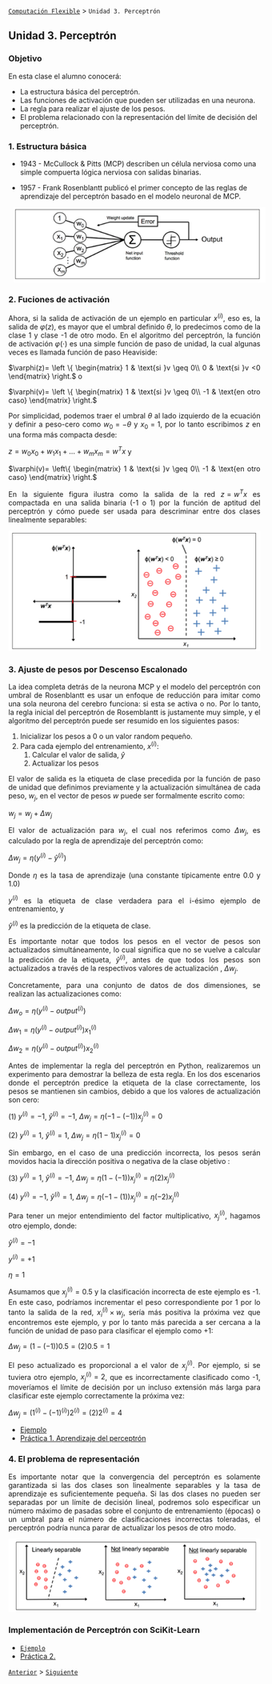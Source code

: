 [`Computación Flexible`](../README.md) > `Unidad 3. Perceptrón`

## Unidad 3. Perceptrón

### Objetivo

En esta clase el alumno conocerá:

* La estructura básica del perceptrón.
* Las funciones de activación que pueden ser utilizadas en una neurona.
* La regla para realizar el ajuste de los pesos. 
* El problema relacionado con la representación del límite de decisión del perceptrón.

### 1. Estructura básica

* 1943 - McCullock & Pitts (MCP) describen un célula nerviosa como una simple compuerta lógica nerviosa con salidas binarias.

* 1957 - Frank Rosenblantt publicó el primer concepto de las reglas de aprendizaje del perceptrón basado en el modelo neuronal de MCP.

<img src="./img/perceptron.png" align="center" hspace="10">
<div style="text-align: justify;">

### 2. Fuciones de activación

Ahora, si la salida de activación de un ejemplo en particular $x^{(i)}$, eso es, la salida de $\varphi(z)$, es mayor que el umbral definido $\theta$, lo predecimos como de la clase 1 y clase -1 de otro modo. En el algoritmo del perceptrón, la función de activación $\varphi(\cdot)$ es una simple función de paso de unidad, la cual algunas veces es llamada función de paso Heaviside:

$\varphi(z)= \left \{ \begin{matrix} 
1 & \text{si }v \geq 0\\
0  & \text{si }v <0
\end{matrix} \right.$            o

$\varphi(v)= \left \{ \begin{matrix} 
1 & \text{si }v \geq 0\\ -1 & \text{en otro caso}
\end{matrix} \right.$

Por simplicidad, podemos traer el umbral $\theta$ al lado izquierdo de la ecuación y definir a peso-cero como $w_0 = -\theta$ y $x_0= 1$, por lo tanto escribimos $z$ en una forma más compacta desde:

$z= w_0x_0 + w_1x_1+ \ldots+w_m x_m = w^Tx$  y
 
$\varphi(v)= \left\{ \begin{matrix} 
1 & \text{si }v \geq 0\\ -1 & \text{en otro caso}
\end{matrix} \right.$

En la siguiente figura ilustra como la salida de la red $z=w^T x$ es compactada en una salida binaria (-1 o 1) por la función de aptitud del perceptrón y cómo puede ser usada para descriminar entre dos clases linealmente separables:

![activation_function](img/Untitled.png)

### 3. Ajuste de pesos por Descenso Escalonado

La idea completa detrás de la neurona MCP y el modelo del perceptrón con umbral de Rosenblantt es usar un enfoque de reducción para imitar como una sola neurona del cerebro funciona: si esta se activa o no. Por lo tanto, la regla inicial del perceptrón de Rosemblantt is justamente muy simple, y el algoritmo del perceptrón puede ser resumido en los siguientes pasos:

1. Inicializar los pesos a 0 o un valor random pequeño.  
2. Para cada ejemplo del entrenamiento, $x^{(i)}$:
    1. Calcular el valor de salida, $\hat{y}$
    2. Actualizar los pesos

El valor de salida es la etiqueta de clase precedida por la función de paso de unidad que definimos previamente y la actualización simultánea de cada peso, $w_j$, en el vector de pesos $w$ puede ser formalmente escrito como:

$w_j= w_j + \Delta w_j$

El valor de actualización para $w_j$, el cual nos referimos como $\Delta w_j$, es calculado por la regla de aprendizaje del perceptrón como:

$\Delta w_j = \eta(y^{(i)} - \hat{y}^{(i)})$  

Donde $\eta$ es la tasa de aprendizaje (una constante típicamente entre 0.0 y 1.0)

$y^{(i)}$ es la etiqueta de clase verdadera para el i-ésimo ejemplo de entrenamiento, y 

$\hat{y}^{(i)}$ es la predicción de la etiqueta de clase.

Es importante notar que todos los pesos en el vector de pesos son actualizados simultáneamente, lo cual significa que no se vuelve a calcular la predicción de la etiqueta, $\hat{y}^{(i)}$, antes de que todos los pesos son actualizados a través de la respectivos valores de actualización , $\Delta w_j$.

Concretamente, para una conjunto de datos de dos dimensiones, se realizan las actualizaciones como:

$\Delta w_o = \eta (y^{(i)} - output^{(i)})$

$\Delta w_1 = \eta (y^{(i)} - output^{(i)})x_1^{(i)}$

$\Delta w_2 = \eta (y^{(i)} - output^{(i)})x_2^{(i)}$

Antes de implementar la regla del perceptrón en Python, realizaremos un experimento para demostrar la belleza de esta regla. En los dos escenarios donde el perceptrón predice la etiqueta de la clase correctamente, los pesos se mantienen sin cambios, debido a que los valores de actualización son cero:

(1) $y^{(i)} = -1$, $\hat{y}^{(i)}= -1$, $\Delta w_j= \eta(-1-(-1))x_j^{(i)}= 0$

(2) $y^{(i)} = 1$, $\hat{y}^{(i)}= 1$, $\Delta w_j= \eta(1-1)x_j^{(i)}= 0$

Sin embargo, en el caso de una predicción incorrecta, los pesos serán movidos  hacia la dirección positiva o negativa de la clase objetivo :

(3) $y^{(i)} = 1$, $\hat{y}^{(i)}= -1$, $\Delta w_j= \eta(1-(-1))x_j^{(i)}= \eta(2)x_j^{(i)}$

(4) $y^{(i)} = -1$, $\hat{y}^{(i)}= 1$, $\Delta w_j= \eta(-1-(1))x_j^{(i)}= \eta(-2)x_j^{(i)}$

Para tener un mejor entendimiento del factor multiplicativo, $x_j^{(i)}$, hagamos otro ejemplo, donde:

$\hat{y}^{(i)}= -1$ 

$y^{(i)}= +1$

$\eta = 1$

Asumamos que $x_j^{(i)} = 0.5$ y la clasificación incorrecta de este ejemplo es -1. En este caso, podríamos incrementar el peso correspondiente por 1 por lo tanto la salida de la red, $x_i^{(i)} \times w_j$, sería más positiva la próxima vez que encontremos este ejemplo, y por lo tanto más parecida a ser cercana a la función de unidad de paso para clasificar el ejemplo como +1:

$\Delta w_j= (1-(-1))0.5=(2)0.5=1$

El peso actualizado es proporcional a el valor de $x_j^{(i)}$. Por ejemplo, si se tuviera otro ejemplo, $x_j^{(i)}= 2$, que es incorrectamente clasificado como -1, moveríamos el límite de decisión por un incluso extensión más larga para clasificar este ejemplo correctamente la próxima vez:

$\Delta w_j= (1^{(i)}-(-1)^{(i)})2^{(i)}=(2)2^{(i)}=4$

* [Ejemplo](./code/perceptron-example.ipynb) 
* [Práctica 1. Aprendizaje del perceptrón](./code/01-practice-perceptron/README.md)

### 4. El problema de representación

Es importante notar que la convergencia del perceptrón es solamente garantizada si las dos clases son linealmente separables y la tasa de aprendizaje es suficientemente pequeña. Si las dos clases no pueden ser separadas por un límite de decisión lineal, podremos solo especificar un número máximo de pasadas sobre el conjunto de entrenamiento (épocas) o un umbral para el número de clasificaciones incorrectas toleradas, el perceptrón podría nunca parar de actualizar los pesos de otro modo. 

![separable](./img/separable.png)

### Implementación de Perceptrón con SciKit-Learn

* [`Ejemplo`](./code/perceptron_sklrn_iris.ipynb)
* [Práctica 2. ]()

[`Anterior`](../README.md) > [`Siguiente`]()